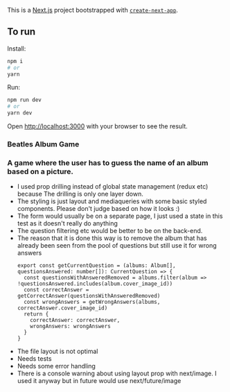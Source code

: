 This is a [Next.js](https://nextjs.org/) project bootstrapped with [`create-next-app`](https://github.com/vercel/next.js/tree/canary/packages/create-next-app).

## To run

Install:

```bash
npm i
# or
yarn
```

Run:

```bash
npm run dev
# or
yarn dev
```

Open [http://localhost:3000](http://localhost:3000) with your browser to see the result.


### Beatles Album Game

### A game where the user has to guess the name of an album based on a picture.

- I used prop drilling instead of global state management (redux etc) because The drilling is only one layer down.
- The styling is just layout and mediaqueries with some basic styled components. Please don't judge based on how it looks :)
- The form would usually be on a separate page, I just used a state in this test as it doesn't really do anything
- The question filtering etc would be better to be on the back-end.
- The reason that it is done this way is to remove the album that has already been seen from the pool of questions but still use it for wrong answers
  ```
  export const getCurrentQuestion = (albums: Album[], questionsAnswered: number[]): CurrentQuestion => {
    const questionsWithAnsweredRemoved = albums.filter(album => !questionsAnswered.includes(album.cover_image_id))
    const correctAnswer = getCorrectAnswer(questionsWithAnsweredRemoved)
    const wrongAnswers = getWrongAnswers(albums, correctAnswer.cover_image_id)
    return {
      correctAnswer: correctAnswer,
      wrongAnswers: wrongAnswers
    }
  }

- The file layout is not optimal
- Needs tests
- Needs some error handling
- There is a console warning about using layout prop with next/image. I used it anyway but in future would use next/future/image
